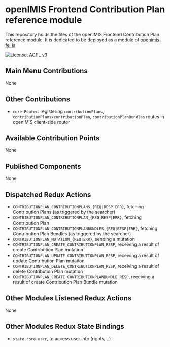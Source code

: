 # openIMIS Frontend Contribution Plan reference module
This repository holds the files of the openIMIS Frontend Contribution Plan reference module.
It is dedicated to be deployed as a module of [openimis-fe_js](https://github.com/openimis/openimis-fe_js).

[![License: AGPL v3](https://img.shields.io/badge/License-AGPL%20v3-blue.svg)](https://www.gnu.org/licenses/agpl-3.0)

## Main Menu Contributions
None

## Other Contributions
* `core.Router`: registering `contributionPlans`, `contributionPlans/contributionPlan`, `contributionPlanBundles` routes in openIMIS client-side router

## Available Contribution Points
None

## Published Components
None

## Dispatched Redux Actions
* `CONTRIBUTIONPLAN_CONTRIBUTIONPLANS_{REQ|RESP|ERR}`, fetching Contribution Plans (as triggered by the searcher)
* `CONTRIBUTIONPLAN_CONTRIBUTIONPLAN_{REQ|RESP|ERR}`, fetching Contribution Plan
* `CONTRIBUTIONPLAN_CONTRIBUTIONPLANBUNDLES_{REQ|RESP|ERR}`, fetching Contribution Plan Bundles (as triggered by the searcher)
* `CONTRIBUTIONPLAN_MUTATION_{REQ|ERR}`, sending a mutation
* `CONTRIBUTIONPLAN_CREATE_CONTRIBUTIONPLAN_RESP`, receiving a result of create Contribution Plan mutation
* `CONTRIBUTIONPLAN_UPDATE_CONTRIBUTIONPLAN_RESP`, receiving a result of update Contribution Plan mutation
* `CONTRIBUTIONPLAN_DELETE_CONTRIBUTIONPLAN_RESP`, receiving a result of delete Contribution Plan mutation
* `CONTRIBUTIONPLAN_CREATE_CONTRIBUTIONPLANBUNDLE_RESP`, receiving a result of create Contribution Plan Bundle mutation

## Other Modules Listened Redux Actions
None

## Other Modules Redux State Bindings
* `state.core.user`, to access user info (rights,...)

